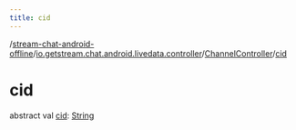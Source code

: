 ```yaml
---
title: cid
---
```

/[stream-chat-android-offline](../../index.md)/[io.getstream.chat.android.livedata.controller](../index.md)/[ChannelController](index.md)/[cid](cid.md)  
  
  
  
# cid  
abstract val [cid](cid.md): [String](https://kotlinlang.org/api/latest/jvm/stdlib/kotlin/-string/index.html)
